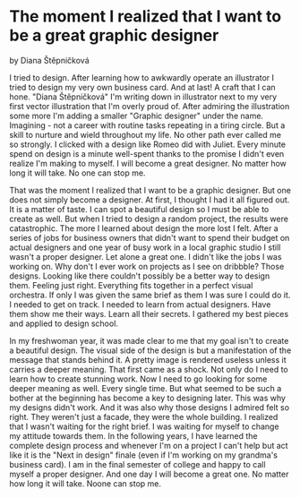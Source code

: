 # The moment I realized that I want to be a great graphic designer 
by Diana Štěpničková

I tried to design. After learning how to awkwardly operate an illustrator I tried to design my very own business card. And at last! A craft that I can hone. "Diana Štěpničková" I'm writing down in illustrator next to my very first vector illustration that I'm overly proud of. After admiring the illustration some more I'm adding a smaller "Graphic designer" under the name. Imagining - not a career with routine tasks repeating in a tiring circle. But a skill to nurture and wield throughout my life. No other path ever called me so strongly. I clicked with a design like Romeo did with Juliet. Every minute spend on design is a minute well-spent thanks to the promise I didn't even realize I'm making to myself. I will become a great designer. No matter how long it will take. No one can stop me.

That was the moment I realized that I want to be a graphic designer. But one does not simply become a designer. At first, I thought I had it all figured out. It is a matter of taste. I can spot a beautiful design so I must be able to create as well. But when I tried to design a random project, the results were catastrophic. The more I learned about design the more lost I felt. After a series of jobs for business owners that didn't want to spend their budget on actual designers and one year of busy work in a local graphic studio I still wasn't a proper designer. Let alone a great one. I didn't like the jobs I was working on. Why don't I ever work on projects as I see on dribbble? Those designs. Looking like there couldn't possibly be a better way to design them. Feeling just right. Everything fits together in a perfect visual orchestra. If only I was given the same brief as them I was sure I could do it. I needed to get on track. I needed to learn from actual designers. Have them show me their ways. Learn all their secrets. I gathered my best pieces and applied to design school. 

In my freshwoman year, it was made clear to me that my goal isn't to create a beautiful design. The visual side of the design is but a manifestation of the message that stands behind it. A pretty image is rendered useless unless it carries a deeper meaning. That first came as a shock. Not only do I need to learn how to create stunning work. Now I need to go looking for some deeper meaning as well. Every single time. But what seemed to be such a bother at the beginning has become a key to designing later. This was why my designs didn't work. And it was also why those designs I admired felt so right. They weren't just a facade, they were the whole building. I realized that I wasn't waiting for the right brief. I was waiting for myself to change my attitude towards them. In the following years, I have learned the complete design process and whenever I'm on a project I can't help but act like it is the "Next in design" finale (even if I'm working on my grandma's business card). I am in the final semester of college and happy to call myself a proper designer. And one day I will become a great one. No matter how long it will take. Noone can stop me.



